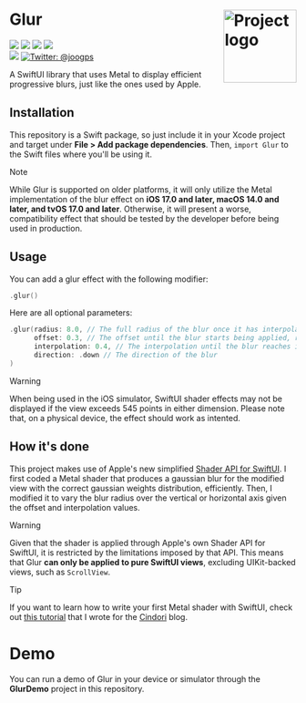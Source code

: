 <h1> Glur
  <img align="right" alt="Project logo" src="../assets/Icon.png" width=128px>
</h1>

<p>
    <img src="https://img.shields.io/badge/iOS-15.0+-FF4D00.svg" />
    <img src="https://img.shields.io/badge/macOS-12.0+-FF4D00.svg" />
    <img src="https://img.shields.io/badge/tvOS-15.0+-FF4D00.svg" />
    <img src="https://img.shields.io/badge/visionOS-1.0+-FF4D00.svg" />
    <br>
    <img src="https://img.shields.io/badge/-SwiftUI-FF9F00.svg" />
    <a href="https://twitter.com/joogps">
        <img src="https://img.shields.io/badge/Contact-@joogps-lightgrey.svg?style=social&logo=twitter" alt="Twitter: @joogps" />
    </a>
</p>

A SwiftUI library that uses Metal to display efficient progressive blurs, just like the ones used by Apple.

## Installation
This repository is a Swift package, so just include it in your Xcode project and target under **File > Add package dependencies**. Then, `import Glur` to the Swift files where you'll be using it.

> [!NOTE]  
> While Glur is supported on older platforms, it will only utilize the Metal implementation of the blur effect on **iOS 17.0 and later, macOS 14.0 and later, and tvOS 17.0 and later**. Otherwise, it will present a worse, compatibility effect that should be tested by the developer before being used in production.

## Usage
You can add a glur effect with the following modifier:

```swift
.glur()
```

Here are all optional parameters:

```swift
.glur(radius: 8.0, // The full radius of the blur once it has interpolated
      offset: 0.3, // The offset until the blur starts being applied, relative to the size of the view
      interpolation: 0.4, // The interpolation until the blur reaches its full radius, relative to the size of the view
      direction: .down // The direction of the blur
)
```

> [!WARNING]  
> When being used in the iOS simulator, SwiftUI shader effects may not be displayed if the view exceeds 545 points in either dimension. Please note that, on a physical device, the effect should work as intented. 

## How it's done

This project makes use of Apple's new simplified [Shader API for SwiftUI](https://developer.apple.com/documentation/swiftui/shader). I first coded a Metal shader that produces a gaussian blur for the modified view with the correct gaussian weights distribution, efficiently. Then, I modified it to vary the blur radius over the vertical or horizontal axis given the offset and interpolation values.

> [!WARNING]
> Given that the shader is applied through Apple's own Shader API for SwiftUI, it is restricted by the limitations imposed by that API. This means that Glur **can only be applied to pure SwiftUI views**, excluding UIKit-backed views, such as `ScrollView`.

> [!TIP]
> If you want to learn how to write your first Metal shader with SwiftUI, check out [this tutorial](https://cindori.com/developer/swiftui-shaders-wave) that I wrote for the [Cindori](https://cindori.com) blog.

# Demo

You can run a demo of Glur in your device or simulator through the **GlurDemo** project in this repository.
